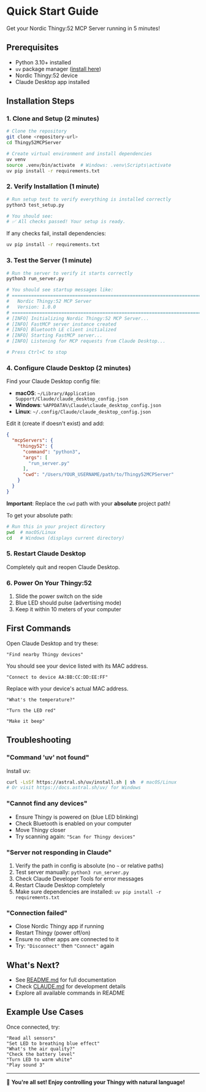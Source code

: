 # Quick Start Guide

Get your Nordic Thingy:52 MCP Server running in 5 minutes!

## Prerequisites

- Python 3.10+ installed
- `uv` package manager ([install here](https://docs.astral.sh/uv/getting-started/installation/))
- Nordic Thingy:52 device
- Claude Desktop app installed

## Installation Steps

### 1. Clone and Setup (2 minutes)

```bash
# Clone the repository
git clone <repository-url>
cd Thingy52MCPServer

# Create virtual environment and install dependencies
uv venv
source .venv/bin/activate  # Windows: .venv\Scripts\activate
uv pip install -r requirements.txt
```

### 2. Verify Installation (1 minute)

```bash
# Run setup test to verify everything is installed correctly
python3 test_setup.py

# You should see:
# ✅ All checks passed! Your setup is ready.
```

If any checks fail, install dependencies:
```bash
uv pip install -r requirements.txt
```

### 3. Test the Server (1 minute)

```bash
# Run the server to verify it starts correctly
python3 run_server.py

# You should see startup messages like:
# ======================================================================
#   Nordic Thingy:52 MCP Server
#   Version: 1.0.0
# ======================================================================
# [INFO] Initializing Nordic Thingy:52 MCP Server...
# [INFO] FastMCP server instance created
# [INFO] Bluetooth LE client initialized
# [INFO] Starting FastMCP server...
# [INFO] Listening for MCP requests from Claude Desktop...

# Press Ctrl+C to stop
```

### 4. Configure Claude Desktop (2 minutes)

Find your Claude Desktop config file:

- **macOS**: `~/Library/Application Support/Claude/claude_desktop_config.json`
- **Windows**: `%APPDATA%\Claude\claude_desktop_config.json`
- **Linux**: `~/.config/Claude/claude_desktop_config.json`

Edit it (create if doesn't exist) and add:

```json
{
  "mcpServers": {
    "thingy52": {
      "command": "python3",
      "args": [
        "run_server.py"
      ],
      "cwd": "/Users/YOUR_USERNAME/path/to/Thingy52MCPServer"
    }
  }
}
```

**Important**: Replace the `cwd` path with your **absolute** project path!

To get your absolute path:
```bash
# Run this in your project directory
pwd  # macOS/Linux
cd   # Windows (displays current directory)
```

### 5. Restart Claude Desktop

Completely quit and reopen Claude Desktop.

### 6. Power On Your Thingy:52

1. Slide the power switch on the side
2. Blue LED should pulse (advertising mode)
3. Keep it within 10 meters of your computer

## First Commands

Open Claude Desktop and try these:

```
"Find nearby Thingy devices"
```

You should see your device listed with its MAC address.

```
"Connect to device AA:BB:CC:DD:EE:FF"
```

Replace with your device's actual MAC address.

```
"What's the temperature?"
```

```
"Turn the LED red"
```

```
"Make it beep"
```

## Troubleshooting

### "Command 'uv' not found"

Install uv:
```bash
curl -LsSf https://astral.sh/uv/install.sh | sh  # macOS/Linux
# Or visit https://docs.astral.sh/uv/ for Windows
```

### "Cannot find any devices"

- Ensure Thingy is powered on (blue LED blinking)
- Check Bluetooth is enabled on your computer
- Move Thingy closer
- Try scanning again: `"Scan for Thingy devices"`

### "Server not responding in Claude"

1. Verify the path in config is absolute (no `~` or relative paths)
2. Test server manually: `python3 run_server.py`
3. Check Claude Developer Tools for error messages
4. Restart Claude Desktop completely
5. Make sure dependencies are installed: `uv pip install -r requirements.txt`

### "Connection failed"

- Close Nordic Thingy app if running
- Restart Thingy (power off/on)
- Ensure no other apps are connected to it
- Try: `"Disconnect"` then `"Connect"` again

## What's Next?

- See [README.md](README.md) for full documentation
- Check [CLAUDE.md](CLAUDE.md) for development details
- Explore all available commands in README

## Example Use Cases

Once connected, try:

```
"Read all sensors"
"Set LED to breathing blue effect"
"What's the air quality?"
"Check the battery level"
"Turn LED to warm white"
"Play sound 3"
```

---

🎉 **You're all set! Enjoy controlling your Thingy with natural language!**
